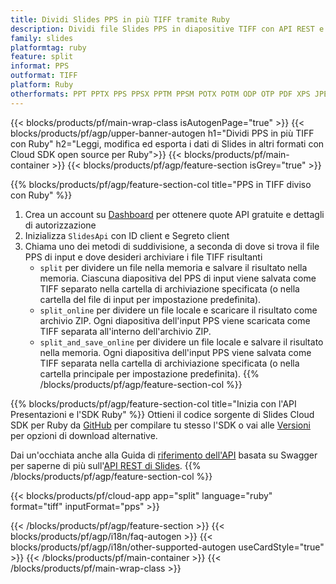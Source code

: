 ```yaml
---
title: Dividi Slides PPS in più TIFF tramite Ruby
description: Dividi file Slides PPS in diapositive TIFF con API REST e SDK Ruby open source
family: slides
platformtag: ruby
feature: split
informat: PPS
outformat: TIFF
platform: Ruby
otherformats: PPT PPTX PPS PPSX PPTM PPSM POTX POTM ODP OTP PDF XPS JPEG PNG BMP SVG HTML5 GIF XAML
---
```


{{< blocks/products/pf/main-wrap-class isAutogenPage="true" >}}
{{< blocks/products/pf/agp/upper-banner-autogen h1="Dividi PPS in più TIFF con Ruby" h2="Leggi, modifica ed esporta i dati di Slides in altri formati con Cloud SDK open source per Ruby">}}
{{< blocks/products/pf/main-container >}}
{{< blocks/products/pf/agp/feature-section isGrey="true" >}}

{{% blocks/products/pf/agp/feature-section-col title="PPS in TIFF diviso con Ruby" %}}
1. Crea un account su <a href="https://dashboard.aspose.cloud/">Dashboard</a> per ottenere quote API gratuite e dettagli di autorizzazione
1. Inizializza ```SlidesApi``` con ID client e Segreto client
1. Chiama uno dei metodi di suddivisione, a seconda di dove si trova il file PPS di input e dove desideri archiviare i file TIFF risultanti
    - ```split``` per dividere un file nella memoria e salvare il risultato nella memoria. Ciascuna diapositiva del PPS di input viene salvata come TIFF separato nella cartella di archiviazione specificata (o nella cartella del file di input per impostazione predefinita).
    - ```split_online``` per dividere un file locale e scaricare il risultato come archivio ZIP. Ogni diapositiva dell'input PPS viene scaricata come TIFF separata all'interno dell'archivio ZIP.
    - ```split_and_save_online``` per dividere un file locale e salvare il risultato nella memoria. Ogni diapositiva dell'input PPS viene salvata come TIFF separata nella cartella di archiviazione specificata (o nella cartella principale per impostazione predefinita).
{{% /blocks/products/pf/agp/feature-section-col %}}

{{% blocks/products/pf/agp/feature-section-col title="Inizia con l'API Presentazioni e l'SDK Ruby" %}}
Ottieni il codice sorgente di Slides Cloud SDK per Ruby da [GitHub](https://github.com/aspose-slides-cloud/aspose-slides-cloud-ruby) per compilare tu stesso l'SDK o vai alle [Versioni](https://releases.aspose.cloud/) per opzioni di download alternative.

Dai un'occhiata anche alla Guida di [riferimento dell'API](https://apireference.aspose.cloud/slides/) basata su Swagger per saperne di più sull'[API REST di Slides](https://products.aspose.cloud/slides/curl/).
{{% /blocks/products/pf/agp/feature-section-col %}}

{{< blocks/products/pf/cloud-app app="split" language="ruby" format="tiff" inputFormat="pps" >}}

{{< /blocks/products/pf/agp/feature-section >}}
{{< blocks/products/pf/agp/i18n/faq-autogen >}}
{{< blocks/products/pf/agp/i18n/other-supported-autogen useCardStyle="true" >}}
{{< /blocks/products/pf/main-container >}}
{{< /blocks/products/pf/main-wrap-class >}}